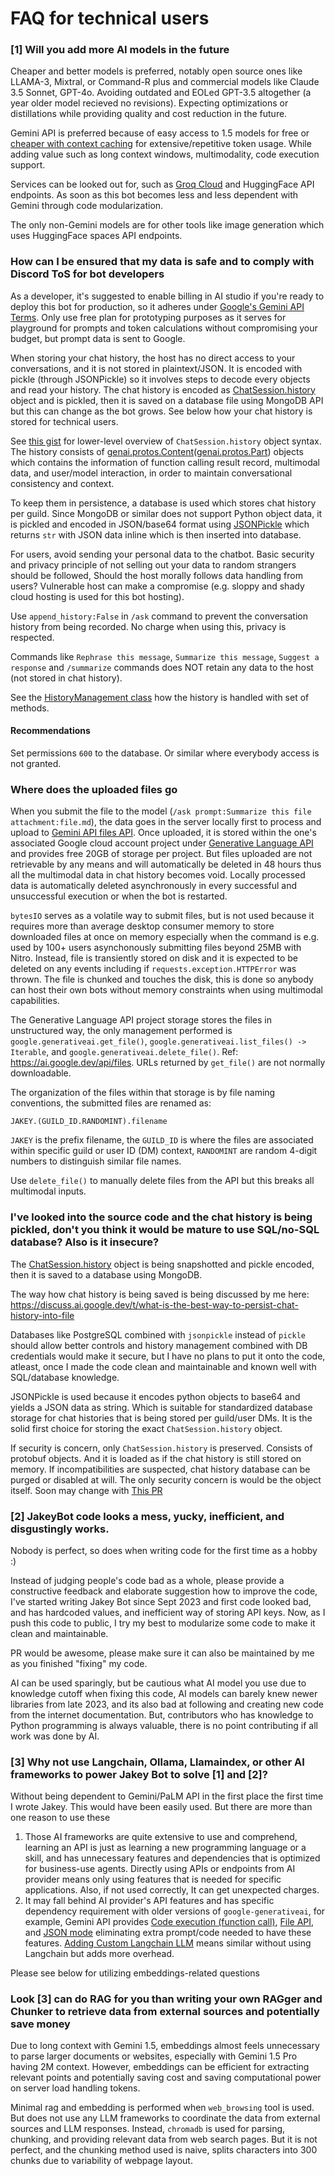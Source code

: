 # FAQ for technical users
### [1] Will you add more AI models in the future
Cheaper and better models is preferred, notably open source ones like LLAMA-3, Mixtral, or Command-R plus and commercial models like Claude 3.5 Sonnet, GPT-4o. Avoiding outdated and EOLed GPT-3.5 altogether (a year older model recieved no revisions). Expecting optimizations or distillations while providing quality and cost reduction in the future.

Gemini API is preferred because of easy access to 1.5 models for free or [cheaper with context caching](https://ai.google.dev/gemini-api/docs/caching) for extensive/repetitive token usage. While adding value such as long context windows, multimodality, code execution support.

Services can be looked out for, such as [Groq Cloud](https://groq.com/) and HuggingFace API endpoints. As soon as this bot becomes less and less dependent with Gemini through code modularization.

The only non-Gemini models are for other tools like image generation which uses HuggingFace spaces API endpoints.

### How can I be ensured that my data is safe and to comply with Discord ToS for bot developers
As a developer, it's suggested to enable billing in AI studio if you're ready to deploy this bot for production, so it adheres under [Google's Gemini API Terms](https://ai.google.dev/gemini-api/terms). Only use free plan for prototyping purposes as it serves for playground for prompts and token calculations without compromising your budget, but prompt data is sent to Google. 

When storing your chat history, the host has no direct access to your conversations, and it is not stored in plaintext/JSON. It is encoded with pickle (through JSONPickle) so it involves steps to decode every objects and read your history. The chat history is encoded as [ChatSession.history](https://ai.google.dev/api/python/google/generativeai/ChatSession) object and is pickled, then it is saved on a database file using MongoDB API but this can change as the bot grows. See below how your chat history is stored for technical users.

See [this gist](https://gist.github.com/zavocc/36b5c28072a541493c404ede164ff1c3#file-genai_lowlevel_protos-py-L39-L54) for lower-level overview of `ChatSession.history` object syntax. The history consists of [genai.protos.Content](https://ai.google.dev/api/python/google/generativeai/protos/Content)([genai.protos.Part](https://ai.google.dev/api/python/google/generativeai/protos/Part)) objects which contains the information of function calling result record, multimodal data, and user/model interaction, in order to maintain conversational consistency and context.

To keep them in persistence, a database is used which stores chat history per guild. Since MongoDB or similar does not support Python object data, it is pickled and encoded in JSON/base64 format using [JSONPickle](https://pypi.org/project/jsonpickle/) which returns `str` with JSON data inline which is then inserted into database.

For users, avoid sending your personal data to the chatbot. Basic security and privacy principle of not selling out your data to random strangers should be followed, Should the host morally follows data handling from users? Vulnerable host can make a compromise (e.g. sloppy and shady cloud hosting is used for this bot hosting).

Use `append_history:False` in `/ask` command to prevent the conversation history from being recorded. No charge when using this, privacy is respected.

Commands like `Rephrase this message`, `Summarize this message`, `Suggest a response` and `/summarize` commands does NOT retain any data to the host (not stored in chat history).

See the [HistoryManagement class](./core/ai/history.py) how the history is handled with set of methods.

#### Recommendations
Set permissions `600` to the database. Or similar where everybody access is not granted.

### Where does the uploaded files go
When you submit the file to the model (`/ask prompt:Summarize this file attachment:file.md`), the data goes in the server locally first to process and upload to [Gemini API files API](https://ai.google.dev/gemini-api/docs/prompting_with_media?lang=python). Once uploaded, it is stored within the one's associated Google cloud account project under [Generative Language API](https://console.cloud.google.com/apis/api/generativelanguage.googleapis.com/) and provides free 20GB of storage per project. But files uploaded are not retrievable by any means and will automatically be deleted in 48 hours thus all the multimodal data in chat history becomes void. Locally processed data is automatically deleted asynchronously in every successful and unsuccessful execution or when the bot is restarted.

`bytesIO` serves as a volatile way to submit files, but is not used because it requires more than average desktop consumer memory to store downloaded files at once on memory especially when the command is e.g. used by 100+ users asynchonously submitting files beyond 25MB with Nitro. Instead, file is transiently stored on disk and it is expected to be deleted on any events including if `requests.exception.HTTPError` was thrown. The file is chunked and touches the disk, this is done so anybody can host their own bots without memory constraints when using multimodal capabilities.

The Generative Language API project storage stores the files in unstructured way, the only management performed is `google.generativeai.get_file()`, `google.generativeai.list_files() -> Iterable`, and `google.generativeai.delete_file()`. Ref: https://ai.google.dev/api/files. URLs returned by `get_file()` are not normally downloadable.

The organization of the files within that storage is by file naming conventions, the submitted files are renamed as:
```
JAKEY.(GUILD_ID.RANDOMINT).filename
```
`JAKEY` is the prefix filename, the `GUILD_ID` is where the files are associated within specific guild or user ID (DM) context, `RANDOMINT` are random 4-digit numbers to distinguish similar file names.

Use `delete_file()` to manually delete files from the API but this breaks all multimodal inputs.

### I've looked into the source code and the chat history is being pickled, don't you think it would be mature to use SQL/no-SQL database? Also is it insecure?
The [ChatSession.history](https://ai.google.dev/api/python/google/generativeai/ChatSession) object is being snapshotted and pickle encoded, then it is saved to a database using MongoDB.

The way how chat history is being saved is being discussed by me here: https://discuss.ai.google.dev/t/what-is-the-best-way-to-persist-chat-history-into-file

Databases like PostgreSQL combined with `jsonpickle` instead of `pickle` should allow better controls and history management combined with DB credentials would make it secure, but I have no plans to put it onto the code, atleast, once I made the code clean and maintainable and known well with SQL/database knowledge.

JSONPickle is used because it encodes python objects to base64 and yields a JSON data as string. Which is suitable for standardized database storage for chat histories that is being stored per guild/user DMs. It is the solid first choice for storing the exact `ChatSession.history` object.

If security is concern, only `ChatSession.history` is preserved. Consists of protobuf objects. And it is loaded as if the chat history is still stored on memory. If incompatibilities are suspected, chat history database can be purged or disabled at will. The only security concern is would be the object itself. Soon may change with [This PR](https://github.com/google-gemini/generative-ai-python/pull/444)

### [2] JakeyBot code looks a mess, yucky, inefficient, and disgustingly works.
Nobody is perfect, so does when writing code for the first time as a hobby :)

Instead of judging people's code bad as a whole, please provide a constructive feedback and elaborate suggestion how to improve the code, I've started writing Jakey Bot since Sept 2023 and first code looked bad, and has hardcoded values, and inefficient way of storing API keys. Now, as I push this code to public, I try my best to modularize some code to make it clean and maintainable.

PR would be awesome, please make sure it can also be maintained by me as you finished "fixing" my code.

AI can be used sparingly, but be cautious what AI model you use due to knowledge cutoff when fixing this code, AI models can barely knew newer libraries from late 2023, and its also bad at following and creating new code from the internet documentation. But, contributors who has knowledge to Python programming is always valuable, there is no point contributing if all work was done by AI.

### [3] Why not use Langchain, Ollama, Llamaindex, or other AI frameworks to power Jakey Bot to solve [1] and [2]?
Without being dependent to Gemini/PaLM API in the first place the first time I wrote Jakey. This would have been easily used. But there are more than one reason to use these
1. Those AI frameworks are quite extensive to use and comprehend, learning an API is just as learning a new programming language or a skill, and has unnecessary features and dependencies that is optimized for business-use agents. Directly using APIs or endpoints from AI provider means only using features that is needed for specific applications. Also, if not used correctly, It can get unexpected charges.
2. It may fall behind AI provider's API features and has specific dependency requirement with older versions of `google-generativeai`, for example, Gemini API provides [Code execution (function call)](https://ai.google.dev/gemini-api/docs/code-execution), [File API](https://ai.google.dev/gemini-api/docs/vision?lang=python), and [JSON mode](https://ai.google.dev/gemini-api/docs/vision?lang=python) eliminating extra prompt/code needed to have these features. [Adding Custom Langchain LLM](https://python.langchain.com/v0.1/docs/modules/model_io/llms/custom_llm/) means similar without using Langchain but adds more overhead.

Please see below for utilizing embeddings-related questions

### Look [3] can do RAG for you than writing your own RAGger and Chunker to retrieve data from external sources and potentially save money
Due to long context with Gemini 1.5, embeddings almost feels unnecessary to parse larger documents or websites, especially with Gemini 1.5 Pro having 2M context. However, embeddings can be efficient for extracting relevant points and potentially saving cost and saving computational power on server load handling tokens.

Minimal rag and embedding is performed when `web_browsing` tool is used. But does not use any LLM frameworks to coordinate the data from external sources and LLM responses. Instead, `chromadb` is used for parsing, chunking, and providing relevant data from web search pages. But it is not perfect, and the chunking method used is naive, splits characters into 300 chunks due to variability of webpage layout.
